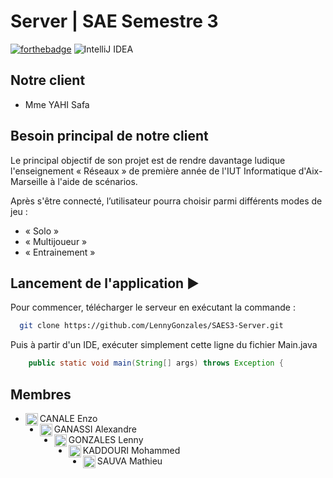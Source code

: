 # Server | SAE Semestre 3
[![forthebadge](https://forthebadge.com/images/badges/made-with-java.svg)](https://forthebadge.com)
![IntelliJ IDEA](https://img.shields.io/badge/IntelliJIDEA-000000.svg?style=for-the-badge&logo=intellij-idea&logoColor=white)

## Notre client

- Mme YAHI Safa

## Besoin principal de notre client

Le principal objectif de son projet est de rendre davantage ludique l'enseignement « Réseaux » de première année de l'IUT Informatique d'Aix-Marseille à l'aide de scénarios.

Après s'être connecté, l’utilisateur pourra choisir parmi différents modes de jeu :
  - « Solo »
  - « Multijoueur »
  - « Entrainement »

## Lancement de l'application :arrow_forward:

Pour commencer, télécharger le serveur en exécutant la commande :
```bash
  git clone https://github.com/LennyGonzales/SAES3-Server.git
```

Puis à partir d'un IDE, exécuter simplement cette ligne du fichier Main.java
```java
    public static void main(String[] args) throws Exception {
```
## Membres

- CANALE Enzo <img align="left" src="https://avatars.githubusercontent.com/u/92590811" alt="profile" width="20" height="20"/>
- GANASSI Alexandre <img align="left" src="https://avatars2.githubusercontent.com/u/90609748" alt="profile" width="20" height="20"/>
- GONZALES Lenny <img align="left" src="https://avatars.githubusercontent.com/u/91269114?s=64&v=4" alt="profile" width="20" height="20"/>
- KADDOURI Mohammed <img align="left" src="https://avatars.githubusercontent.com/u/98416541" alt="profile" width="20" height="20"/>
- SAUVA Mathieu <img align="left" src="https://avatars.githubusercontent.com/u/91150750?s=64&v=4" alt="profile" width="20" height="20"/>
